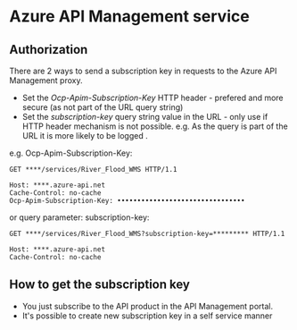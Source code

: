 # Azure API Management service

## Authorization
There are 2 ways to send a subscription key in requests to the Azure API Management proxy.

* Set the *Ocp-Apim-Subscription-Key* HTTP header - prefered and more secure (as not part of the URL query string)
* Set the *subscription-key* query string value in the URL - only use if HTTP header mechanism is not possible. e.g. As the query is part of the URL it is more likely to be logged .


e.g. 
Ocp-Apim-Subscription-Key: <your subscription key>


```
GET ****/services/River_Flood_WMS HTTP/1.1

Host: ****.azure-api.net
Cache-Control: no-cache
Ocp-Apim-Subscription-Key: ••••••••••••••••••••••••••••••••
```

or query parameter: subscription-key: <your subscription key>
```
GET ****/services/River_Flood_WMS?subscription-key=********* HTTP/1.1

Host: ****.azure-api.net
Cache-Control: no-cache
```

## How to get the subscription key
* You just subscribe to the API product in the API Management portal.
* It's possible to create new subscription key in a self service manner
